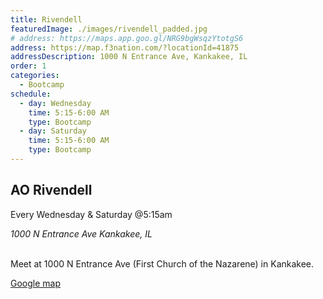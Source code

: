 ```yaml
---
title: Rivendell
featuredImage: ./images/rivendell_padded.jpg
# address: https://maps.app.goo.gl/NRG9bgWsqzYtotgS6
address: https://map.f3nation.com/?locationId=41875
addressDescription: 1000 N Entrance Ave, Kankakee, IL
order: 1
categories:
  - Bootcamp
schedule:
  - day: Wednesday
    time: 5:15-6:00 AM
    type: Bootcamp
  - day: Saturday
    time: 5:15-6:00 AM
    type: Bootcamp
---
```


## AO Rivendell 

Every Wednesday & Saturday @5:15am

<address>
1000 N Entrance Ave
Kankakee, IL
</address>

<br />

Meet at 1000 N Entrance Ave (First Church of the Nazarene) in Kankakee.

[Google map](https://map.f3nation.com/?eventId=47677&locationId=47677)